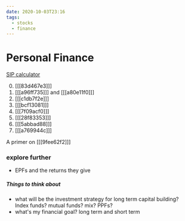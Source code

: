 ```yaml
---
date: 2020-10-03T23:16
tags: 
  - stocks
  - finance
---
```


# Personal Finance

[SIP calculator](https://sipcalculator.in/result)

0. [[[83d467e3]]]
1. [[[a96ff735]]] and [[[a80e11f0]]]
2. [[[c1db7f2e]]]
3. [[[bcf13081]]]
4. [[[7f09acf0]]]
5. [[[28f83353]]]
6. [[[5abbad88]]]
7. [[[a769944c]]]


A primer on [[[9fee62f2]]]

### explore further

- EPFs and the returns they give


##### Things to think about

- what will be the investment strategy for long term capital building?  
Index funds? mutual funds? mix? PPFs?
- what's my financial goal? long term and short term
